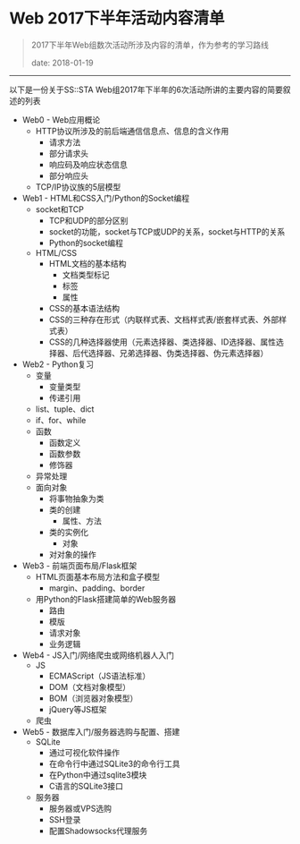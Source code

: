 # Web 2017下半年活动内容清单

> 2017下半年Web组数次活动所涉及内容的清单，作为参考的学习路线
>
> date: 2018-01-19

---

以下是一份关于SS::STA Web组2017年下半年的6次活动所讲的主要内容的简要叙述的列表

- Web0 - Web应用概论
  - HTTP协议所涉及的前后端通信信息点、信息的含义作用
    - 请求方法
    - 部分请求头
    - 响应码及响应状态信息
    - 部分响应头
  - TCP/IP协议族的5层模型
- Web1 - HTML和CSS入门/Python的Socket编程
  - socket和TCP
    - TCP和UDP的部分区别
    - socket的功能，socket与TCP或UDP的关系，socket与HTTP的关系
    - Python的socket编程
  - HTML/CSS
    - HTML文档的基本结构
      - 文档类型标记
      - 标签
      - 属性
    - CSS的基本语法结构
    - CSS的三种存在形式（内联样式表、文档样式表/嵌套样式表、外部样式表）
    - CSS的几种选择器使用（元素选择器、类选择器、ID选择器、属性选择器、后代选择器、兄弟选择器、伪类选择器、伪元素选择器）
- Web2 - Python复习
  - 变量
    - 变量类型
    - 传递引用
  - list、tuple、dict
  - if、for、while
  - 函数
    - 函数定义
    - 函数参数
    - 修饰器
  - 异常处理
  - 面向对象
    - 将事物抽象为类
    - 类的创建
      - 属性、方法
    - 类的实例化
      - 对象
    - 对对象的操作
- Web3 - 前端页面布局/Flask框架
  - HTML页面基本布局方法和盒子模型
    - margin、padding、border
  - 用Python的Flask搭建简单的Web服务器
    - 路由
    - 模版
    - 请求对象
    - 业务逻辑
- Web4 - JS入门/网络爬虫或网络机器人入门
  - JS
    - ECMAScript（JS语法标准）
    - DOM（文档对象模型）
    - BOM（浏览器对象模型）
    - jQuery等JS框架
  - 爬虫
- Web5 - 数据库入门/服务器选购与配置、搭建
  - SQLite
    - 通过可视化软件操作
    - 在命令行中通过SQLite3的命令行工具
    - 在Python中通过sqlite3模块
    - C语言的SQLite3接口
  - 服务器
    - 服务器或VPS选购
    - SSH登录
    - 配置Shadowsocks代理服务
